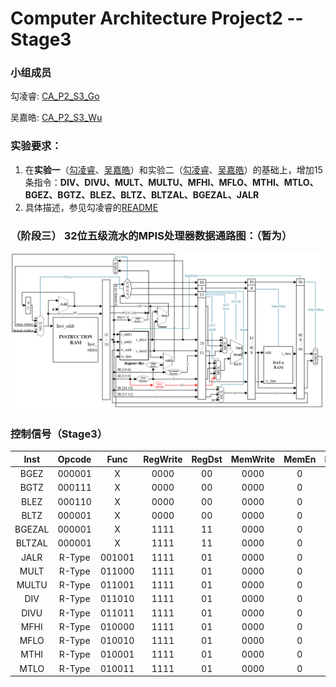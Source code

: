 # Computer Architecture Project2 -- Stage3

### 小组成员
勾凌睿: [CA_P2_S3_Go](https://github.com/Lingrui98/CA_P2_S3_Go)

吴嘉皓: [CA_P2_S3_Wu](https://github.com/framywhale/CA_P2_S3_Wu)

### 实验要求：
1. 在**实验一**（[勾凌睿](https://github.com/Lingrui98/CA_P2_S1)、[吴嘉皓](https://github.com/framywhale/CA-Project02_Stage01)）和实验二（[勾凌睿](https://github.com/Lingrui98/CA_P2_S2_Go)、[吴嘉皓](https://github.com/framywhale/CA_P2_S3_Wu)）的基础上，增加15条指令：**DIV、DIVU、MULT、MULTU、MFHI、MFLO、MTHI、MTLO、BGEZ、BGTZ、BLEZ、BLTZ、BLTZAL、BGEZAL、JALR**
2. 具体描述，参见勾凌睿的[README](https://github.com/Lingrui98/CA_P2_S3_Go)

### （阶段三） 32位五级流水的MPIS处理器数据通路图：（暂为）

![Datapath_version2.0](https://github.com/framywhale/CA_P2_S2_Wu/blob/master/Datapath_version2.0.PNG)

### 控制信号（Stage3）

| Inst  | Opcode |  Func  | RegWrite | RegDst | MemWrite| MemEn |MemToReg| ALUSrcA | ALUSrcB|PCSrc|JSrc | ALUOp |
|:-:    | :-:    |:-:     |:-:       |:-:     | :-:     |:-:    |:-:     |:-:      |:-:     |:-:  |:-:  |:-:    |
| BGEZ  | 000001 |    X   |   0000   |   00   |   0000  |   0   |   0    |    00   |   00   |  10 |  0  |  0000 |
| BGTZ  | 000111 |    X   |   0000   |   00   |   0000  |   0   |   0    |    00   |   00   |  10 |  0  |  0000 |
| BLEZ  | 000110 |    X   |   0000   |   00   |   0000  |   0   |   0    |    00   |   00   |  10 |  0  |  0000 |
| BLTZ  | 000001 |    X   |   0000   |   00   |   0000  |   0   |   0    |    00   |   00   |  10 |  0  |  0000 |
| BGEZAL| 000001 |    X   |   1111   |   11   |   0000  |   0   |   0    |    00   |   00   |  10 |  0  |  0000 |
| BLTZAL| 000001 |    X   |   1111   |   11   |   0000  |   0   |   0    |    00   |   00   |  10 |  0  |  0000 |
| JALR  | R-Type | 001001 |   1111   |   01   |   0000  |   0   |   0    |    00   |   00   |  01 |  1  |  0000 |
| MULT  | R-Type | 011000 |   1111   |   01   |   0000  |   0   |   0    |    00   |   00   |  00 |  0  |  0100 |
| MULTU | R-Type | 011001 |   1111   |   01   |   0000  |   0   |   0    |    00   |   00   |  00 |  0  |  0000 |
| DIV   | R-Type | 011010 |   1111   |   01   |   0000  |   0   |   0    |    00   |   00   |  00 |  0  |  1001 |
| DIVU  | R-Type | 011011 |   1111   |   01   |   0000  |   0   |   0    |    00   |   00   |  00 |  0  |  1010 |
| MFHI  | R-Type | 010000 |   1111   |   01   |   0000  |   0   |   0    |    00   |   00   |  00 |  0  |  0101 |
| MFLO  | R-Type | 010010 |   1111   |   01   |   0000  |   0   |   0    |    10   |   00   |  00 |  0  |  1011 |
| MTHI  | R-Type | 010001 |   1111   |   01   |   0000  |   0   |   0    |    00   |   00   |  00 |  0  |  1011 |
| MTLO  | R-Type | 010011 |   1111   |   01   |   0000  |   0   |   0    |    10   |   00   |  00 |  0  |  1100 |
